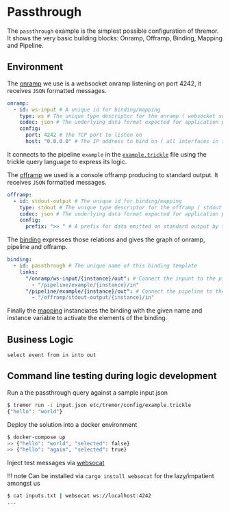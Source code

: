 # Passthrough

The `passthrough` example is the simplest possible configuration of thremor. It shows the very basic building blocks: Onramp, Offramp, Binding, Mapping and Pipeline.

## Environment

The [onramp](etc/tremor/config/00_ramps.yaml) we use is a websocket onramp listening on port 4242, it receives `JSON` formatted messages.

```yaml
onramp:
  - id: ws-input # A unique id for binding/mapping
    type: ws # The unique type descriptor for the onramp ( websocket server here)
    codec: json # The underlying data format expected for application payload data
    config:
      port: 4242 # The TCP port to listen on
      host: "0.0.0.0" # The IP address to bind on ( all interfaces in this case )
```

It connects to the pipeline `example` in the [`example.trickle`](etc/tremor/config/example.trickle) file using the trickle query language to express its logic.

The [offramp](etc/tremor/config/00_ramps.yaml) we used is a console offramp producing to standard output. It receives `JSON` formatted messages.

```yaml
offramp:
  - id: stdout-output # The unique id for binding/mapping
    type: stdout # The unique type descriptor for the offramp ( stdout here )
    codec: json # The underlying data format expected for application payload data
    config:
      prefix: ">> " # A prefix for data emitted on standard output by this offramp
```

The [binding](./etc/tremor/config/01_binding.yaml) expresses those relations and gives the graph of onramp, pipeline and offramp.

```yaml
binding:
  - id: passthrough # The unique name of this binding template
    links:
      "/onramp/ws-input/{instance}/out": # Connect the inpunt to the pipeline
        - "/pipeline/example/{instance}/in"
      "/pipeline/example/{instance}/out": # Connect the pipeline to the output
        - "/offramp/stdout-output/{instance}/in"
```

Finally the [mapping](./etc/tremor/config/02_mapping.yaml) instanciates the binding with the given name and instance variable to activate the elements of the binding.

## Business Logic

```trickle
select event from in into out
```

## Command line testing during logic development

Run a the passthrough query against a sample input.json

```bash
$ tremor run -i input.json etc/tremor/config/example.trickle
{"hello": "world"}
```

Deploy the solution into a docker environment

```bash
$ docker-compose up
>> {"hello": "world", "selected": false}
>> {"hello": "again", "selected": true}
```

Inject test messages via [websocat](https://github.com/vi/websocat)

!!! note
    Can be installed via `cargo install websocat` for the lazy/impatient amongst us

```bash
$ cat inputs.txt | websocat ws://localhost:4242
...
```

